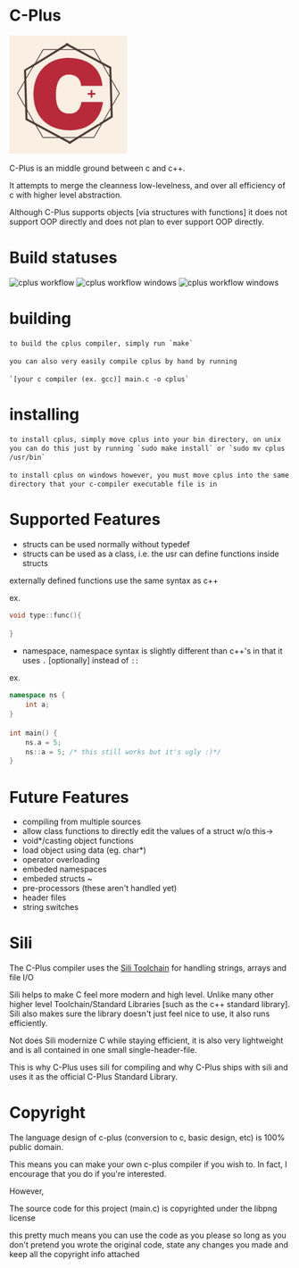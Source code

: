 # C-Plus
![alt text](https://github.com/ColleagueRiley/c-plus/blob/main/logo.png?raw=true)

C-Plus is an middle ground between c and c++. 

It attempts to merge the cleanness low-levelness, and over all efficiency of c with higher level abstraction.

Although C-Plus supports objects [via structures with functions] it does not support OOP directly and does not plan to ever support OOP directly.

# Build statuses
![cplus workflow](https://github.com/ColleagueRiley/c-plus/actions/workflows/linux.yml/badge.svg)
![cplus workflow windows](https://github.com/ColleagueRiley/c-plus/actions/workflows/windows.yml/badge.svg)
![cplus workflow windows](https://github.com/ColleagueRiley/c-plus/actions/workflows/macos.yml/badge.svg)

# building
    to build the cplus compiler, simply run `make`

    you can also very easily compile cplus by hand by running
    
    `[your c compiler (ex. gcc)] main.c -o cplus`

# installing
    to install cplus, simply move cplus into your bin directory, on unix you can do this just by running `sudo make install` or `sudo mv cplus /usr/bin`

    to install cplus on windows however, you must move cplus into the same directory that your c-compiler executable file is in

# Supported Features
- structs can be used normally without typedef
- structs can be used as a class, i.e. the usr can define functions inside structs

externally defined functions use the same syntax as c++

ex.
```cpp
void type::func(){

}
```

- namespace, namespace syntax is slightly different than c++'s in that it uses `.` [optionally] instead of `::`

ex.

```cpp
namespace ns {
    int a;
}

int main() {
    ns.a = 5;
    ns::a = 5; /* this still works but it's ugly :)*/
}
```

# Future Features
- compiling from multiple sources
- allow class functions to directly edit the values of a struct w/o this->
- void*/casting object functions
- load object using data (eg. char*)
- operator overloading
- embeded namespaces
- embeded structs ~
- pre-processors (these aren't handled yet)
- header files
- string switches

# Sili
The C-Plus compiler uses the [Sili Toolchain](https://github.com/EimaMei/Sili-Toolchain) for handling strings, arrays and file I/O

Sili helps to make C feel more modern and high level. Unlike many other higher level Toolchain/Standard Libraries [such as the c++ standard library]. 
Sili also makes sure the library doesn't just feel nice to use, it also runs efficiently.

Not does Sili modernize C while staying efficient, it is also very lightweight and is all contained in one small single-header-file.

This is why C-Plus uses sili for compiling and why C-Plus ships with sili and uses it as the official C-Plus Standard Library.

# Copyright
The language design of c-plus (conversion to c, basic design, etc) is 100% public domain.

This means you can make your own c-plus compiler if you wish to. In fact, I encourage that you do if you're interested. 

However,

The source code for this project (main.c) is copyrighted under the libpng license

this pretty much means you can use the code as you please so long as you don't pretend you wrote the original code, state any changes you made and keep all the copyright info attached